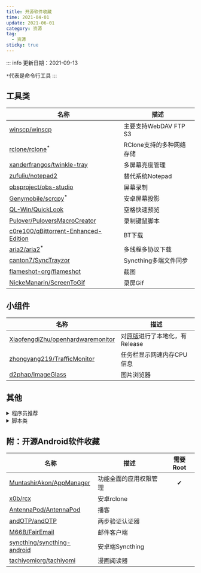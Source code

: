 ```yaml
---
title: 开源软件收藏
time: 2021-04-01
update: 2021-06-01
category: 资源
tag:
  - 资源
sticky: true
---
```


::: info
更新日期：2021-09-13

`*`代表是命令行工具
:::

## 工具类
|**名称**|**描述**|
| --- | --- |
|[winscp/winscp](https://github.com/winscp/winscp)| 主要支持WebDAV FTP S3|
|[rclone/rclone](https://github.com/rclone/rclone)<sup>*</sup>| RClone支持的多种网络存储|
|[xanderfrangos/twinkle-tray](https://github.com/xanderfrangos/twinkle-tray)| 多屏幕亮度管理|
|[zufuliu/notepad2](https://github.com/zufuliu/notepad2)| 替代系统Notepad|
|[obsproject/obs-studio](https://github.com/obsproject/obs-studio/releases)| 屏幕录制|
|[Genymobile/scrcpy](https://github.com/Genymobile/scrcpy)<sup>*</sup>| 安卓屏幕投影|
|[QL-Win/QuickLook](https://github.com/QL-Win/QuickLook)| 空格快速预览|
|[Pulover/PuloversMacroCreator](https://github.com/Pulover/PuloversMacroCreator)| 录制键鼠脚本|
|[c0re100/qBittorrent-Enhanced-Edition](https://github.com/c0re100/qBittorrent-Enhanced-Edition)| BT下载|
|[aria2/aria2](https://github.com/aria2/aria2)<sup>*</sup>| 多线程多协议下载 |
|[canton7/SyncTrayzor](https://github.com/canton7/SyncTrayzor)| Syncthing多端文件同步 |
|[flameshot-org/flameshot](https://github.com/flameshot-org/flameshot)| 截图 |
|[NickeManarin/ScreenToGif](https://github.com/NickeManarin/ScreenToGif)| 录屏Gif |
## 小组件
|**名称**|**描述**|
| --- | --- |
|[XiaofengdiZhu/openhardwaremonitor](https://github.com/XiaofengdiZhu/openhardwaremonitor) |对[原版](https://github.com/openhardwaremonitor/openhardwaremonitor)进行了本地化，有Release|
|[zhongyang219/TrafficMonitor](https://github.com/zhongyang219/TrafficMonitor)|任务栏显示网速内存CPU信息|
|[d2phap/ImageGlass](https://github.com/d2phap/ImageGlass)|图片浏览器|
## 其他
<details>
  <summary>程序员推荐</summary>

|**名称**|**描述**|
| --- | --- |
|[microsoft/PowerToys](https://github.com/microsoft/PowerToys) | Windows生产力工具 |
|[kingToolbox/WindTerm](https://github.com/kingToolbox/WindTerm) | 跨平台SSH客户端 |
|[kaikramer/keystore-explorer](https://gitlab.com/kaikramer/keystore-explorer) | 密钥库GUI（需JAVA环境） |
|[HandBrake/HandBrake](https://github.com/HandBrake/HandBrake) | 视频编码工具(FFMPEG) |
|[tonsky/FiraCode](https://github.com/tonsky/FiraCode) | 程序员推荐字体 |
|[zerotier/ZeroTierOne](https://github.com/zerotier/ZeroTierOne) | 内网穿透 |
|[HeidiSQL/HeidiSQL](https://github.com/HeidiSQL/HeidiSQL) | 数据库连接工具 |
|[jgm/pandoc](https://github.com/jgm/pandoc)<sup>*</sup> | markdown格式转换工具 |
|[inkscape/inkscape](https://gitlab.com/inkscape/inkscape) | SVG设计 |
|[H-M-H/Weylus](https://github.com/H-M-H/Weylus)| 平板作为电脑触屏输入 |
</details>

<details>
  <summary>脚本类</summary>

|**命令行脚本**|**描述**|
| --- | --- |
|[ytdl-org/youtube-dl](https://github.com/ytdl-org/youtube-dl) | Youtube下载
|[tonsky/FiraCode](https://github.com/tonsky/FiraCode) | Bilibili下载

|**浏览器脚本**|**描述**|
| --- | --- |
|[the1812/Bilibili-Evolved](https://github.com/the1812/Bilibili-Evolved) | 哔哩哔哩增强脚本


</details>

## 附：开源Android软件收藏
|**名称**|**描述**| **需要Root** |
| --- | --- |:---:|
|[MuntashirAkon/AppManager](https://github.com/MuntashirAkon/AppManager)|功能全面的应用权限管理| ✔ |
|[x0b/rcx](https://github.com/x0b/rcx) | 安卓rclone |  |
|[AntennaPod/AntennaPod](https://github.com/AntennaPod/AntennaPod) | 播客 |  |
|[andOTP/andOTP](https://github.com/andOTP/andOTP) | 两步验证认证器 |  |
|[M66B/FairEmail](https://github.com/M66B/FairEmail)| 邮件客户端 | |
|[syncthing/syncthing-android](https://github.com/syncthing/syncthing-android)| 安卓端Syncthing | |
|[tachiyomiorg/tachiyomi](https://github.com/tachiyomiorg/tachiyomi)|漫画阅读器| |